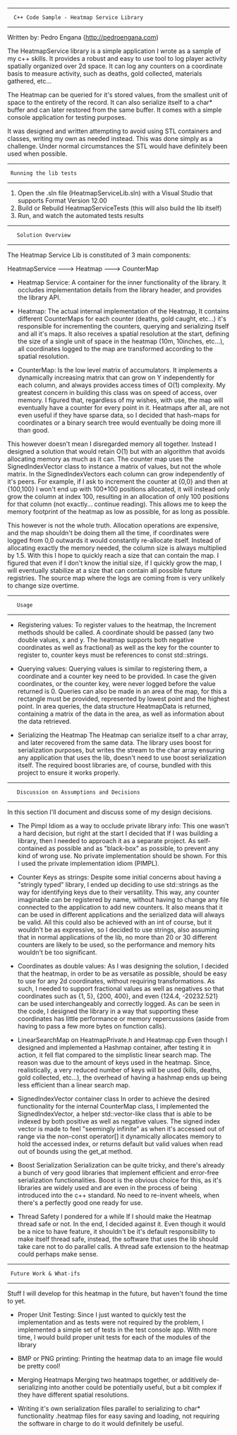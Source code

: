 -------------------------------------------------------
      C++ Code Sample - Heatmap Service Library                 
-------------------------------------------------------
Written by: Pedro Engana (http://pedroengana.com)   

The HeatmapService library is a simple application I wrote as a sample of my c++ skills.
It provides a robust and easy to use tool to log player activity spatially organized over 2d space.
It can log any counters on a coordinate basis to measure activity, such as deaths, gold collected, materials gathered, etc...

The Heatmap can be queried for it's stored values, from the smallest unit of space to the entirety of the record.
It can also serialize itself to a char* buffer and can later restored from the same buffer.
It comes with a simple console application for testing purposes.

It was designed and written attempting to avoid using STL containers and classes, writing my own as needed instead.
This was done simply as a challenge. Under normal circumstances the STL would have definitely been used when possible.

---------------------------------
     Running the lib tests  
---------------------------------

1. Open the .sln file (HeatmapServiceLib.sln) with a Visual Studio that supports Format Version 12.00
2. Build or Rebuild HeatmapServiceTests (this will also build the lib itself)
3. Run, and watch the automated tests results

-------------------------------
       Solution Overview   
-------------------------------

The Heatmap Service Lib is constituted of 3 main components:

HeatmapService ---> Heatmap ---> CounterMap

- Heatmap Service: A container for the inner functionality of the library. 
It occludes implementation details from the library header, and provides the library API.

- Heatmap: The actual internal implementation of the Heatmap, 
It contains different CounterMaps for each counter (deaths, gold caught, etc...) it's responsible for incrementing the counters, querying and serializing itself and all it's maps. It also receives a spatial resolution at the start, defining the size of a single unit of space in the heatmap (10m, 10inches, etc...), all coordinates logged to the map are transformed according to the spatial resolution.

- CounterMap: Is the low level matrix of accumulators.
It implements a dynamically increasing matrix that can grow on Y independently for each column, and always provides access times of O(1) complexity. My greatest concern in building this class was on speed of access, over memory. I figured that, regardless of my wishes, with use, the map will eventually have a counter for every point in it. Heatmaps after all, are not even useful if they have sparse data, so I decided that hash-maps for coordinates or a binary search tree would eventually be doing more ill than good.

This however doesn't mean I disregarded memory all together. Instead I designed a solution that would retain O(1) but with an algorithm that avoids allocating memory as much as it can.
The counter map uses the SignedIndexVector class to instance a matrix of values, but not the whole matrix. In the SignedIndexVectors each column can grow independently of it's peers. For example, if I ask to increment the counter at {0,0} and then at {100,100} I won't end up with 100*100 positions allocated, it will instead only grow the column at index 100, resulting in an allocation of only 100 positions for that column (not exactly... continue reading). This allows me to keep the memory footprint of the heatmap as low as possible, for as long as possible.

This however is not the whole truth. Allocation operations are expensive, and the map shouldn't be doing them all the time, if coordinates were logged from 0,0 outwards it would constantly re-allocate itself. Instead of allocating exactly the memory needed, the column size is always multiplied by 1.5. With this I hope to quickly reach a size that can contain the map. I figured that even if I don't know the initial size, if I quickly grow the map, I will eventually stabilize at a size that can contain all possible future registries. The source map where the logs are coming from is very unlikely to change size overtime.


-------------------
       Usage      
-------------------

- Registering values:
To register values to the heatmap, the Increment methods should be called. A coordinate should be passed (any two double values, x and y. The heatmap supports both negative coordinates as well as fractional) as well as the key for the counter to register to, counter keys must be references to const std::strings.

- Querying values:
Querying values is similar to registering them, a coordinate and a counter key need to be provided.
In case the given coordinates, or the counter key, were never logged before the value returned is 0.
Queries can also be made in an area of the map, for this a rectangle must be provided, represented by lowest point and the highest point. In area queries, the data structure HeatmapData is returned, containing a matrix of the data in the area, as well as information about the data retrieved.

- Serializing the Heatmap
The Heatmap can serialize itself to a char array, and later recovered from the same data. The library uses boost for serialization purposes, but writes the stream to the char array ensuring any application that uses the lib, doesn't need to use boost serialization itself. The required boost libraries are, of course, bundled with this project to ensure it works properly.


-----------------------------------------------------
       Discussion on Assumptions and Decisions
-----------------------------------------------------
In this section I'll document and discuss some of my design decisions.

- The Pimpl Idiom as a way to occlude private library info:
This one wasn't a hard decision, but right at the start I decided that If I was building a library, then I needed to approach it as a separate project. As self-contained as possible and as "black-box" as possible, to prevent any kind of wrong use. No private implementation should be shown. For this I used the private implementation idiom (PIMPL).

- Counter Keys as strings: 
Despite some initial concerns about having a "stringly typed" library, I ended up deciding to use std::strings as the way for identifying keys due to their versatility. This way, any counter imaginable can be registered by name, without having to change any file connected to the application to add new counters. It also means that it can be used in different applications and the serialized data will always be valid. All this could also be achieved with an int of course, but it wouldn't be as expressive, so I decided to use strings, also assuming that in normal applications of the lib, no more than 20 or 30 different counters are likely to be used, so the performance and memory hits wouldn't be too significant.

- Coordinates as double values: 
As I was designing the solution, I decided that the heatmap, in order to be as versatile as possible, should be easy to use for any 2d coordinates, without requiring transformations. As such, I needed to support fractional values as well as negatives so that coordinates such as {1, 5}, {200, 400}, and even {124.4, -20232.521} can be used interchangeably and correctly logged. As can be seen in the code, I designed the library in a way that supporting these coordinates has little performance or memory repercussions (aside from having to pass a few more bytes on function calls).

- LinearSearchMap on HeatmapPrivate.h and Heatmap.cpp
Even though I designed and implemented a Hashmap container, after testing it in action, it fell flat compared to the simplistic linear search map. The reason was due to the amount of keys used in the heatmap. Since, realistically, a very reduced number of keys will be used (kills, deaths, gold collected, etc...), the overhead of having a hashmap ends up being less efficient than a linear search map.

- SignedIndexVector container class
In order to achieve the desired functionality for the internal CounterMap class, I implemented the SignedIndexVector, a helper std::vector-like class that is able to be indexed by both positive as well as negative values. The signed index vector is made to feel "seemingly infinite" as when it's accessed out of range via the non-const operator[] it dynamically allocates memory to hold the accessed index, or returns default but valid values when read out of bounds using the get_at method.

- Boost Serialization
Serialization can be quite tricky, and there's already a bunch of very good libraries that implement efficient and error-free serialization functionalities. Boost is the obvious choice for this, as it's libraries are widely used and are even in the process of being introduced into the c++ standard. No need to re-invent wheels, when there's a perfectly good one ready for use.

- Thread Safety
I pondered for a while If I should make the Heatmap thread safe or not. In the end, I decided against it. Even though it would be a nice to have feature, it shouldn't be it's default responsibility to make itself thread safe, instead, the software that uses the lib should take care not to do parallel calls. A thread safe extension to the heatmap could perhaps make sense.


--------------------------------
     Future Work & What-ifs
--------------------------------
Stuff I will develop for this heatmap in the future, but haven't found the time to yet.

- Proper Unit Testing:
Since I just wanted to quickly test the implementation and as tests were not required by the problem, I implemented a simple set of tests in the test console app.
With more time, I would build proper unit tests for each of the modules of the library

- BMP or PNG printing:
Printing the heatmap data to an image file would be pretty cool!

- Merging Heatmaps
Merging two heatmaps together, or additively de-serializing into another could be potentially useful, but a bit complex if they have different spatial resolutions.

- Writing it's own serialization files parallel to serializing to char* functionality
.heatmap files for easy saving and loading, not requiring the software in charge to do it would definitely be useful.
